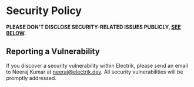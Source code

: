 # Security Policy

**PLEASE DON'T DISCLOSE SECURITY-RELATED ISSUES PUBLICLY, [SEE BELOW](#reporting-a-vulnerability).**


## Reporting a Vulnerability

If you discover a security vulnerability within Electrik, please send an email to Neeraj Kumar at neeraj@electrik.dev. All security vulnerabilities will be promptly addressed.
